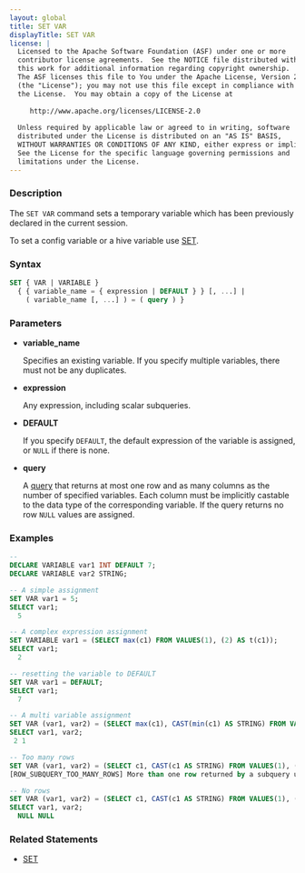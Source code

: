 ```yaml
---
layout: global
title: SET VAR
displayTitle: SET VAR
license: |
  Licensed to the Apache Software Foundation (ASF) under one or more
  contributor license agreements.  See the NOTICE file distributed with
  this work for additional information regarding copyright ownership.
  The ASF licenses this file to You under the Apache License, Version 2.0
  (the "License"); you may not use this file except in compliance with
  the License.  You may obtain a copy of the License at
 
     http://www.apache.org/licenses/LICENSE-2.0
 
  Unless required by applicable law or agreed to in writing, software
  distributed under the License is distributed on an "AS IS" BASIS,
  WITHOUT WARRANTIES OR CONDITIONS OF ANY KIND, either express or implied.
  See the License for the specific language governing permissions and
  limitations under the License.
---
```


### Description

The `SET VAR` command sets a temporary variable which has been previously declared in the current session.

To set a config variable or a hive variable use [SET](sql-ref-syntax-aux-conf-mgmt-set.html).

### Syntax

```sql
SET { VAR | VARIABLE }
  { { variable_name = { expression | DEFAULT } } [, ...] |
    ( variable_name [, ...] ) = ( query ) }
```

### Parameters

* **variable_name**

  Specifies an existing variable.
  If you specify multiple variables, there must not be any duplicates.

* **expression** 

  Any expression, including scalar subqueries.

* **DEFAULT**

  If you specify `DEFAULT`, the default expression of the variable is assigned,
  or `NULL` if there is none.

* **query**

  A [query](sql-ref-syntax-qry-select.html) that returns at most one row and as many columns as
  the number of specified variables. Each column must be implicitly castable to the data type of the
  corresponding variable.
  If the query returns no row `NULL` values are assigned.

### Examples

```sql
-- 
DECLARE VARIABLE var1 INT DEFAULT 7;
DECLARE VARIABLE var2 STRING;

-- A simple assignment
SET VAR var1 = 5;
SELECT var1;
  5

-- A complex expression assignment
SET VARIABLE var1 = (SELECT max(c1) FROM VALUES(1), (2) AS t(c1));
SELECT var1;
  2

-- resetting the variable to DEFAULT
SET VAR var1 = DEFAULT;
SELECT var1;
  7

-- A multi variable assignment
SET VAR (var1, var2) = (SELECT max(c1), CAST(min(c1) AS STRING) FROM VALUES(1), (2) AS t(c1));
SELECT var1, var2;
 2 1

-- Too many rows
SET VAR (var1, var2) = (SELECT c1, CAST(c1 AS STRING) FROM VALUES(1), (2) AS t(c1));
[ROW_SUBQUERY_TOO_MANY_ROWS] More than one row returned by a subquery used as a row. SQLSTATE: 21000

-- No rows
SET VAR (var1, var2) = (SELECT c1, CAST(c1 AS STRING) FROM VALUES(1), (2) AS t(c1) WHERE 1=0);
SELECT var1, var2;
  NULL NULL
```

### Related Statements

* [SET](sql-ref-syntax-aux-conf-mgmt-set.html)
